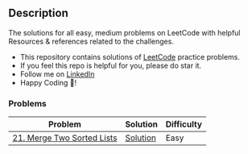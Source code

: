 ## Description
The solutions for all easy, medium problems on LeetCode with helpful Resources & references related to the challenges.

- This repository contains solutions of [LeetCode](https://leetcode.com) practice problems.
- If you feel this repo is helpful for you, please do star it.
- Follow me on [LinkedIn](https://www.linkedin.com/in/priyank-goswami-711495247)
- Happy Coding 🥳!


### Problems
| Problem | Solution | Difficulty |
|--|--|--|
| [21. Merge Two Sorted Lists](https://leetcode.com/problems/merge-two-sorted-lists) | [Solution](https://github.com/CodeWithPriyank/leetcode_solutions/blob/main/21.%20Merge%20Two%20Sorted%20Lists.java) | Easy |

